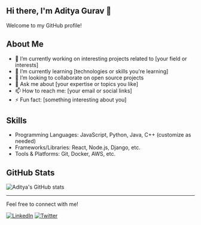 ## Hi there, I'm Aditya Gurav 👋

Welcome to my GitHub profile!

## About Me
- 🔭 I’m currently working on interesting projects related to [your field or interests]
- 🌱 I’m currently learning [technologies or skills you're learning]
- 👯 I’m looking to collaborate on open source projects
- 💬 Ask me about [your expertise or topics you like]
- 📫 How to reach me: [your email or social links]
- ⚡ Fun fact: [something interesting about you]

## Skills
- Programming Languages: JavaScript, Python, Java, C++ (customize as needed)
- Frameworks/Libraries: React, Node.js, Django, etc.
- Tools & Platforms: Git, Docker, AWS, etc.

## GitHub Stats
![Aditya's GitHub stats](https://github-readme-stats.vercel.app/api?username=adityagurav0911&show_icons=true&theme=radical)

---

Feel free to connect with me!

[![LinkedIn](https://img.shields.io/badge/-LinkedIn-blue?style=flat-square&logo=linkedin&logoColor=white&link=https://linkedin.com/in/adityagurav0911)](https://linkedin.com/in/adityagurav0911)
[![Twitter](https://img.shields.io/badge/-Twitter-1DA1F2?style=flat-square&logo=twitter&logoColor=white&link=https://twitter.com/yourhandle)](https://twitter.com/yourhandle)


